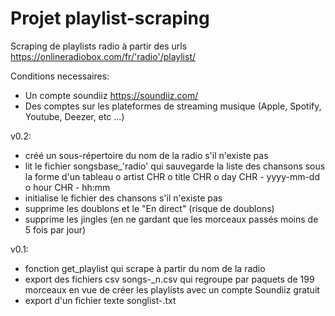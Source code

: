 # Projet playlist-scraping
Scraping de playlists radio à partir des urls https://onlineradiobox.com/fr/'radio'/playlist/

Conditions necessaires:
- Un compte soundiiz https://soundiiz.com/
- Des comptes sur les plateformes de streaming musique (Apple, Spotify, Youtube, Deezer, etc ...)

v0.2:
- créé un sous-répertoire du nom de la radio s'il n'existe pas
- lit le fichier songsbase_'radio' qui sauvegarde la liste des chansons sous la forme d'un tableau
  o artist CHR
  o title CHR
  o day CHR - yyyy-mm-dd
  o hour CHR - hh:mm
- initialise le fichier des chansons s'il n'existe pas
- supprime les doublons et le "En direct" (risque de doublons)
- supprime les jingles (en ne gardant que les morceaux passés moins de 5 fois par jour)

v0.1:
- fonction get_playlist qui scrape à partir du nom de la radio
- export des fichiers csv songs-<radio>_n.csv qui regroupe par paquets de 199 morceaux en vue de créer les playlists avec un compte Soundiiz gratuit
- export d'un fichier texte songlist-<radio>.txt

